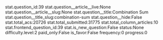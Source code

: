 stat.question_id:39
stat.question__article__live:None
stat.question__article__slug:None
stat.question__title:Combination Sum
stat.question__title_slug:combination-sum
stat.question__hide:False
stat.total_acs:20726
stat.total_submitted:31775
stat.total_column_articles:10
stat.frontend_question_id:39
stat.is_new_question:False
status:None
difficulty.level:2
paid_only:False
is_favor:False
frequency:0
progress:0
